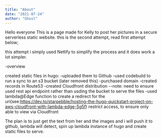 ```yaml
---
title: "About" 
date: "2021-07-24" 
author: "Ghost" 
---
```


Hello everyone
This is a page made for Kelly to post her pictures in a secure serverless static website. 
this is the second attempt, read first attempt below;

this attempt i simply used Netlify to simplify the process and it does work a lot simpler.


-overview

created static files in hugo:
-uploaded them to Github
-used codebuild to run a sync to an s3 bucket (later removed this)
-purchased domain
-created records in Route53
-created Cloudfront distribution
--note: need to ensure used rest api endpoint rather than usding the bucket to serve the files
-used lambda@Edge function to create a redirect for the uri(see:https://dev.to/starpebble/hosting-the-hugo-quickstart-project-on-aws-cloudfront-with-lambda-edge-5g5f)
restrict access, to ensure only able to view via Cloudfront

The plan is to just get the text from her and the images and i will push it to github, lambda will detect, spin up lambda instance of hugo and create static files to serve.